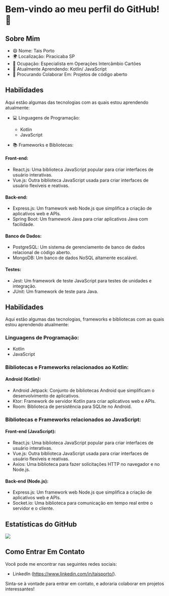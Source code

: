 # Bem-vindo ao meu perfil do GitHub! 👋

## Sobre Mim

- 😄 Nome: Tais Porto
- 🌍 Localização: Piracicaba SP
- 💼 Ocupação: Especialista em Operações Intercâmbio Cartões
- 🌱 Atualmente Aprendendo: Kotlin/ JavaScript
- 👯 Procurando Colaborar Em: Projetos de código aberto

## Habilidades

Aqui estão algumas das tecnologias com as quais estou aprendendo atualmente:

- 💻 Linguagens de Programação:
  - Kotlin
  - JavaScript

- 📚 Frameworks e Bibliotecas:
  
#### Front-end:
- React.js: Uma biblioteca JavaScript popular para criar interfaces de usuário interativas.
- Vue.js: Outra biblioteca JavaScript usada para criar interfaces de usuário flexíveis e reativas.

#### Back-end:
- Express.js: Um framework web Node.js que simplifica a criação de aplicativos web e APIs.
- Spring Boot: Um framework Java para criar aplicativos Java com facilidade.

#### Banco de Dados:
- PostgreSQL: Um sistema de gerenciamento de banco de dados relacional de código aberto.
- MongoDB: Um banco de dados NoSQL altamente escalável.

#### Testes:
- Jest: Um framework de teste JavaScript para testes de unidades e integração.
- JUnit: Um framework de teste para Java.


## Habilidades

Aqui estão algumas das tecnologias, frameworks e bibliotecas com as quais estou aprendendo atualmente:

### Linguagens de Programação:
- Kotlin
- JavaScript

### Bibliotecas e Frameworks relacionados ao Kotlin:

#### Android (Kotlin):
- Android Jetpack: Conjunto de bibliotecas Android que simplificam o desenvolvimento de aplicativos.
- Ktor: Framework de servidor Kotlin para criar aplicativos web e APIs.
- Room: Biblioteca de persistência para SQLite no Android.

### Bibliotecas e Frameworks relacionados ao JavaScript:

#### Front-end (JavaScript):
- React.js: Uma biblioteca JavaScript popular para criar interfaces de usuário interativas.
- Vue.js: Outra biblioteca JavaScript usada para criar interfaces de usuário flexíveis e reativas.
- Axios: Uma biblioteca para fazer solicitações HTTP no navegador e no Node.js.

#### Back-end (Node.js):
- Express.js: Um framework web Node.js que simplifica a criação de aplicativos web e APIs.
- Socket.io: Uma biblioteca para comunicação em tempo real entre o servidor e o cliente.


## Estatísticas do GitHub

[![](https://github-readme-stats.vercel.app/api?username=TaisPorto)](https://github.com/anuraghazra/github-readme-stats)

## Como Entrar Em Contato

Você pode me encontrar nas seguintes redes sociais:

- LinkedIn (https://www.linkedin.com/in/taisporto/).


Sinta-se à vontade para entrar em contato, e adoraria colaborar em projetos interessantes!


<!---
TaisPorto/TaisPorto is a ✨ special ✨ repository because its `README.md` (this file) appears on your GitHub profile.
You can click the Preview link to take a look at your changes.
--->

